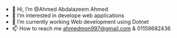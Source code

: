 - 👋 Hi, I’m @Ahmed Abdalazeem Ahmed
- 👀 I’m interested in  develope web applications
- 🌱 I’m currently working Web development using Dotnet
- 📫 How to reach me ahmedmon997@gmail.com & 01159682436 
